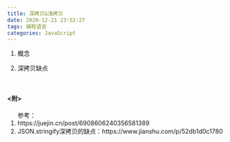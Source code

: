```yaml
---
title: 深拷贝&浅拷贝
date: 2020-12-21 23:52:27
tags: 编程语言
categories: JavaScript
---
```

<ol>
  <li>
    <p>概念</p>
  </li>
  <li>
    <p>深拷贝缺点</p>
  </li>
</ol>

<h4 style="margin-top:50px;"><附></h4>
<ol>参考：
  <li>https://juejin.cn/post/6908606240356581389</li>
  <li>JSON.stringify深拷贝的缺点：https://www.jianshu.com/p/52db1d0c1780</li>
</ol>
